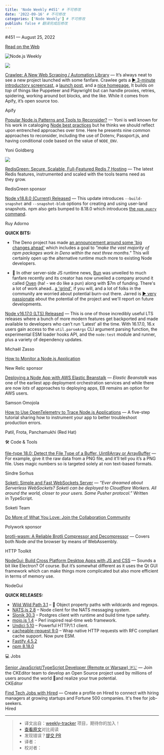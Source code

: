 ```yaml
---
title: 'Node Weekly #451' # 不可修改
date: '2022-09-16' # 不可修改
categories: ['Node Weekly'] # 不可修改
publish: false # 翻译完成后修改
---
```


<!--以上是预览信息，图片一张或限制百字左右，前者优先，全文请使用二级及以下标题-->
<!-- more -->

#​451 — August 25, 2022

[Read on the Web](https://nodeweekly.com/link/127879/web)

![Node.js Weekly](https://res.cloudinary.com/cpress/image/upload/v1653576619/lgfqinzbdqttwmhvljxb.png)

[![](https://res.cloudinary.com/cpress/image/upload/w_1280,e_sharpen:60/zc2fzeienpwjbh7mfrnz.jpg)](https://nodeweekly.com/link/127880/web)

[Crawlee: A New Web Scraping / Automation Library](https://nodeweekly.com/link/127880/web "blog.apify.com") — It’s always neat to see a new project launched with some fanfare. Crawlee gets a [▶️ 3-minute introductory screencast](https://nodeweekly.com/link/127881/web), a [launch post](https://nodeweekly.com/link/127880/web), and a [nice homepage.](https://nodeweekly.com/link/127882/web) It builds _on top_ of things like Puppeteer and Playwright but can handle proxies, retries, spidering, working around bot blocks, and the like. While it comes from Apify, it’s open source too.

Apify

[Popular Node.js Patterns and Tools to Reconsider?](https://nodeweekly.com/link/127883/web "practica.dev") — Yoni is well known for his work in cataloging [Node best practices](https://nodeweekly.com/link/127884/web) but he thinks we should reflect upon entrenched approaches over time. Here he presents nine common approaches to reconsider, including the use of Dotenv, Passport.js, and having conditional code based on the value of `NODE_ENV`.

Yoni Goldberg

[![](https://copm.s3.amazonaws.com/d4169974.png)](https://nodeweekly.com/link/127885/web)

[RedisGreen: Secure, Scalable, Full-Featured Redis 7 Hosting](https://nodeweekly.com/link/127885/web "dashboard.redisgreen.net") — The latest Redis features, instrumented and scaled with the tools teams need as they grow.

RedisGreen sponsor

[Node v18.8.0 (Current) Released](https://nodeweekly.com/link/127886/web "nodejs.org") — This update introduces `--build-snapshot` and `--snapshot-blob` options for creating and using user-land snapshots. npm also gets bumped to 8.18.0 which introduces [the `npm query` command](https://nodeweekly.com/link/127887/web).

Ruy Adorno

**QUICK BITS:**

*   The Deno project has made [an announcement around some 'big changes ahead'](https://nodeweekly.com/link/127888/web) which includes a goal to _"make the vast majority of npm packages work in Deno within the next three months."_ This will certainly open up the alternative runtime much more to existing Node developers.
    
*   🥯 In other server-side JS runtime news, [Bun](https://nodeweekly.com/link/127889/web) was unveiled to much fanfare recently and its creator has now unveiled a company around it called [Oven](https://nodeweekly.com/link/127890/web) (ha! - we do like a pun) along with $7m of funding. There's a lot of work ahead.. [a 'grind'](https://nodeweekly.com/link/127891/web), if you will, and a lot of folks in the community are worried about potential burn-out there. Jarred is [▶️ very passionate](https://nodeweekly.com/link/127892/web) about the potential of the project and we'll report on future developments.
    

[Node v16.17.0 (LTS) Released](https://nodeweekly.com/link/127893/web "nodejs.org") — This is one of those incredibly useful LTS releases where a bunch of more modern features get backported and made available to developers who can’t run ‘Latest’ all the time. With 16.17.0, 16.x users gain access to the `util.parseArgs` CLI argument parsing function, the experimental ESM loader hooks API, and the `node:test` module and runner, plus a variety of dependency updates.

Michaël Zasso

[How to Monitor a Node.js Application](https://nodeweekly.com/link/127894/web "newrelic.com")

New Relic sponsor

[Deploying a Node App with AWS Elastic Beanstalk](https://nodeweekly.com/link/127895/web "www.honeybadger.io") — _Elastic Beanstalk_ was one of the earliest app deployment orchestration services and while there are now _lots_ of approaches to deploying apps, EB remains an option for AWS users.

Samson Omojola

[How to Use OpenTelemetry to Trace Node.js Applications](https://nodeweekly.com/link/127896/web "developers.redhat.com") — A five-step tutorial sharing how to instrument your app to better troubleshoot production errors.

Patil, Frota, Panchamukhi (Red Hat)

🛠 Code & Tools

[file-type 18.0: Detect the File Type of a Buffer, Uint8Array or ArrayBuffer](https://nodeweekly.com/link/127897/web "github.com") — For example, give it the raw data from a PNG file, and it’ll tell you it’s a PNG file. Uses magic numbers so is targeted solely at non text-based formats.

Sindre Sorhus

[Soketi: Simple and Fast WebSockets Server](https://nodeweekly.com/link/127898/web "github.com") — _“Ever dreamed about Serverless WebSockets? Soketi can be deployed to Cloudflare Workers. All around the world, closer to your users. Same Pusher protocol.”_ Written in TypeScript.

Soketi Team

[Do More of What You Love: Join the Collaboration Community](https://nodeweekly.com/link/127911/web "www.polywork.com")

Polywork sponsor

[brotli-wasm: A Reliable Brotli Compressor and Decompressor](https://nodeweekly.com/link/127900/web "github.com") — Covers both Node _and_ the browser by means of WebAssembly.

HTTP Toolkit

[NodeGui: Build Cross Platform Desktop Apps with JS and CSS](https://nodeweekly.com/link/127901/web "docs.nodegui.org") — Sounds a bit like Electron? Of course. But it’s somewhat different as it uses the Qt GUI framework which can make things more complicated but also more efficient in terms of memory use.

NodeGui

**QUICK RELEASES:**

*   [Wild Wild Path 3.1](https://nodeweekly.com/link/127902/web) – 🤠 Object property paths with wildcards and regexps.
*   [NATS.js 2.8](https://nodeweekly.com/link/127903/web) – Node client for the NATS messaging system.
*   [Slonik 30.3](https://nodeweekly.com/link/127904/web) – Postgres client with runtime and build time type safety.
*   [mojo.js 1.4](https://nodeweekly.com/link/127905/web) – Perl inspired real-time web framework.
*   [Undici 5.10](https://nodeweekly.com/link/127906/web) – Powerful HTTP/1.1 client.
*   [cacheable-request 9.0](https://nodeweekly.com/link/127907/web) – Wrap native HTTP requests with RFC compliant cache support. Now pure ESM.
*   [Fastify 4.5.2](https://nodeweekly.com/link/127908/web)
*   [npm 8.18.0](https://nodeweekly.com/link/127909/web)

💻 Jobs

[Senior JavaScript/TypeScript Developer (Remote or Warsaw) 🇵🇱](https://nodeweekly.com/link/127912/web) — Join the CKEditor team to develop an Open Source project used by millions of users around the world 🚀and realize your true potential.  
CKEditor

[Find Tech Jobs with Hired](https://nodeweekly.com/link/127910/web) — Create a profile on Hired to connect with hiring managers at growing startups and Fortune 500 companies. It's free for job-seekers.  
Hired

---
> * 译文出自：[weekly-tracker](https://github.com/FEDarling/weekly-tracker) 项目，期待你的加入！
> * [查看原文](https://nodeweekly.com/issues/451)对比阅读
> * 发现错误？[提交 PR](https://github.com/FEDarling/weekly-tracker/blob/main/weeklys/node_weekly/451)
> * 译者：
> * 校对者：
